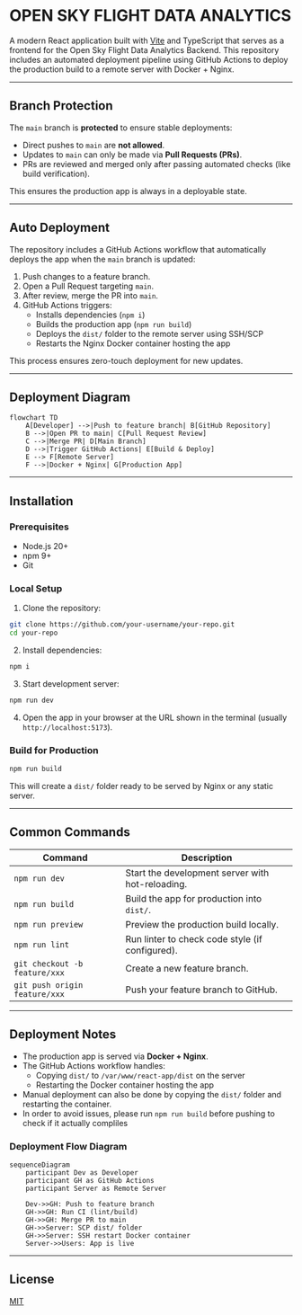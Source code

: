 # OPEN SKY FLIGHT DATA ANALYTICS

A modern React application built with [Vite](https://vitejs.dev/) and TypeScript that serves as a frontend for the Open Sky Flight Data Analytics Backend. This repository includes an automated deployment pipeline using GitHub Actions to deploy the production build to a remote server with Docker + Nginx.

---

## Branch Protection

The `main` branch is **protected** to ensure stable deployments:

- Direct pushes to `main` are **not allowed**.
- Updates to `main` can only be made via **Pull Requests (PRs)**.
- PRs are reviewed and merged only after passing automated checks (like build verification).

This ensures the production app is always in a deployable state.

---

## Auto Deployment

The repository includes a GitHub Actions workflow that automatically deploys the app when the `main` branch is updated:

1. Push changes to a feature branch.
2. Open a Pull Request targeting `main`.
3. After review, merge the PR into `main`.
4. GitHub Actions triggers:
   - Installs dependencies (`npm i`)
   - Builds the production app (`npm run build`)
   - Deploys the `dist/` folder to the remote server using SSH/SCP
   - Restarts the Nginx Docker container hosting the app

This process ensures zero-touch deployment for new updates.

---

## Deployment Diagram

```mermaid
flowchart TD
    A[Developer] -->|Push to feature branch| B[GitHub Repository]
    B -->|Open PR to main| C[Pull Request Review]
    C -->|Merge PR| D[Main Branch]
    D -->|Trigger GitHub Actions| E[Build & Deploy]
    E --> F[Remote Server]
    F -->|Docker + Nginx| G[Production App]
```

---

## Installation

### Prerequisites

- Node.js 20+
- npm 9+
- Git

### Local Setup

1. Clone the repository:

```bash
git clone https://github.com/your-username/your-repo.git
cd your-repo
```

2. Install dependencies:

```bash
npm i
```

3. Start development server:

```bash
npm run dev
```

4. Open the app in your browser at the URL shown in the terminal (usually `http://localhost:5173`).

### Build for Production

```bash
npm run build
```

This will create a `dist/` folder ready to be served by Nginx or any static server.

---

## Common Commands

| Command | Description |
|---------|-------------|
| `npm run dev` | Start the development server with hot-reloading. |
| `npm run build` | Build the app for production into `dist/`. |
| `npm run preview` | Preview the production build locally. |
| `npm run lint` | Run linter to check code style (if configured). |
| `git checkout -b feature/xxx` | Create a new feature branch. |
| `git push origin feature/xxx` | Push your feature branch to GitHub. |

---

## Deployment Notes

- The production app is served via **Docker + Nginx**.
- The GitHub Actions workflow handles:
  - Copying `dist/` to `/var/www/react-app/dist` on the server
  - Restarting the Docker container hosting the app
- Manual deployment can also be done by copying the `dist/` folder and restarting the container.
- In order to avoid issues, please run `npm run build` before pushing to check if it actually compliles

### Deployment Flow Diagram

```mermaid
sequenceDiagram
    participant Dev as Developer
    participant GH as GitHub Actions
    participant Server as Remote Server

    Dev->>GH: Push to feature branch
    GH->>GH: Run CI (lint/build)
    GH->>GH: Merge PR to main
    GH->>Server: SCP dist/ folder
    GH->>Server: SSH restart Docker container
    Server->>Users: App is live
```

---

## License

[MIT](LICENSE)


